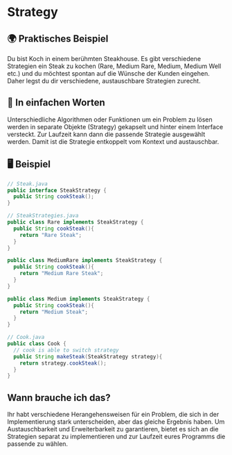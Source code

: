 # Strategy

## 🌍 Praktisches Beispiel
Du bist Koch in einem berühmten Steakhouse. Es gibt verschiedene Strategien
ein Steak zu kochen (Rare, Medium Rare, Medium, Medium Well etc.) und du möchtest
spontan auf die Wünsche der Kunden eingehen. Daher legst du dir
verschiedene, austauschbare Strategien zurecht.

## 💬 In einfachen Worten
Unterschiedliche Algorithmen oder Funktionen um ein Problem zu
lösen werden in separate Objekte (Strategy) gekapselt und hinter
einem Interface versteckt. Zur Laufzeit kann dann die passende
Strategie ausgewählt werden. Damit ist die Strategie entkoppelt
vom Kontext und austauschbar.

## 🖥 Beispiel

```java
// Steak.java
public interface SteakStrategy {
  public String cookSteak();
}
```

```java
// SteakStrategies.java
public class Rare implements SteakStrategy {
  public String cookSteak(){
    return "Rare Steak";
  }
}

public class MediumRare implements SteakStrategy {
  public String cookSteak(){
    return "Medium Rare Steak";
  }
}

public class Medium implements SteakStrategy {
  public String cookSteak(){
    return "Medium Steak";
  }
}
```

```java
// Cook.java
public class Cook {
  // cook is able to switch strategy
  public String makeSteak(SteakStrategy strategy){
    return strategy.cookSteak();
  }
}
```

## Wann brauche ich das?
Ihr habt verschiedene Herangehensweisen für ein Problem, die sich in der Implementierung
stark unterscheiden, aber das gleiche Ergebnis haben. Um Austauschbarkeit und Erweiterbarkeit
zu garantieren, bietet es sich an die Strategien separat zu implementieren und
zur Laufzeit eures Programms die passende zu wählen.
